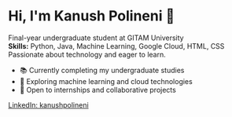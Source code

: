 # Hi, I'm Kanush Polineni 👋

Final-year undergraduate student at GITAM University  
**Skills:** Python, Java, Machine Learning, Google Cloud, HTML, CSS  
Passionate about technology and eager to learn.

- 📚 Currently completing my undergraduate studies
- 🌱 Exploring machine learning and cloud technologies
- 💼 Open to internships and collaborative projects

[LinkedIn: kanushpolineni](https://www.linkedin.com/in/kanushpolineni)
